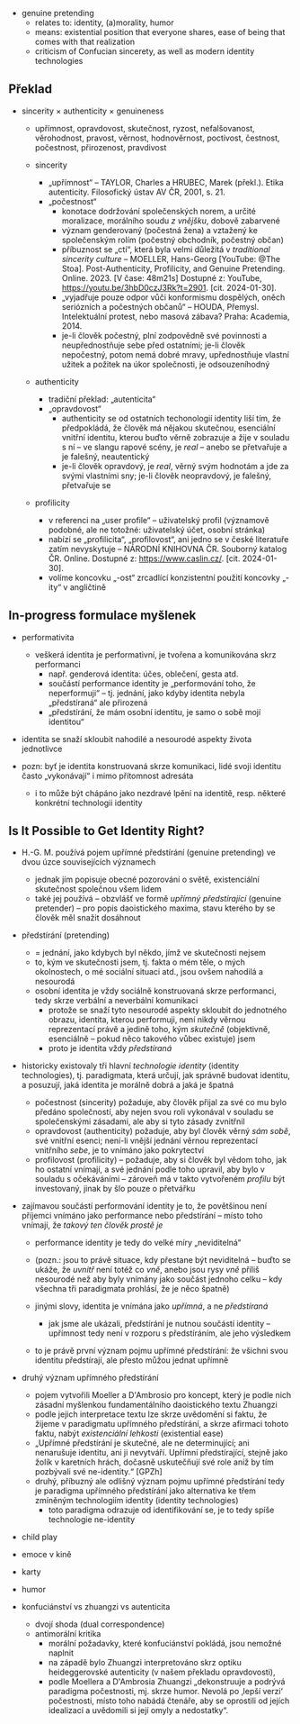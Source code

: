 
* genuine pretending
  * relates to: identity, (a)morality, humor
  * means: existential position that everyone shares, ease of being that comes with that realization
  * criticism of Confucian sincerety, as well as modern identity technologies

## Překlad
* sincerity × authenticity × genuineness
  * upřímnost, opravdovost, skutečnost, ryzost, nefalšovanost, věrohodnost, pravost, věrnost, hodnověrnost, poctivost, čestnost, počestnost, přirozenost, pravdivost

  * sincerity
    * „upřímnost“ – TAYLOR, Charles a HRUBEC, Marek (překl.). Etika autenticity. Filosofický ústav AV ČR, 2001, s. 21.
    * „počestnost“
      * konotace dodržování společenských norem, a určité moralizace, morálního soudu _z vnějšku_, dobově zabarvené
      * význam genderovaný (počestná žena) a vztažený ke společenským rolím (počestný obchodník, počestný občan)
      * příbuznost se „ctí“, která byla velmi důležitá v _traditional sincerity culture_ – MOELLER, Hans-Georg [YouTube: @The Stoa]. Post-Authenticity, Profilicity, and Genuine Pretending. Online. 2023. [V čase: 48m21s] Dostupné z: YouTube, https://youtu.be/3hbD0czJ3Rk?t=2901. [cit. 2024-01-30].
      * „vyjadřuje pouze odpor vůči konformismu dospělých, oněch seriózních a počestných občanů“ – HOUDA, Přemysl. Intelektuální protest, nebo masová zábava? Praha: Academia, 2014.
      * je-li člověk počestný, plní zodpovědně své povinnosti a neupřednostňuje sebe před ostatními; je-li člověk nepočestný, potom nemá dobré mravy, upřednostňuje vlastní užitek a požitek na úkor společnosti, je odsouzeníhodný

  * authenticity
    * tradiční překlad: „autenticita“
    * „opravdovost“
      * authenticity se od ostatních techonologií identity liší tím, že předpokládá, že člověk má nějakou skutečnou, esenciální vnitřní identitu, kterou buďto věrně zobrazuje a žije v souladu s ní – ve slangu rapové scény, je _real_ – anebo se přetvařuje a je falešný, neautentický
      * je-li člověk opravdový, je _real_, věrný svým hodnotám a jde za svými vlastními sny; je-li člověk neopravdový, je falešný, přetvařuje se

  * profilicity
    * v referenci na „user profile“ – uživatelský profil (významově podobné, ale ne totožné: uživatelský účet, osobní stránka)
    * nabízí se „profilicita“, „profilovost“, ani jedno se v české literatuře zatím nevyskytuje – NÁRODNÍ KNIHOVNA ČR. Souborný katalog ČR. Online. Dostupné z: https://www.caslin.cz/. [cit. 2024-01-30].
    * volíme koncovku „-ost“ zrcadlící konzistentní použití koncovky „-ity“ v angličtině

## In-progress formulace myšlenek

* performativita
  * veškerá identita je performativní, je tvořena a komunikována skrz performanci
    * např. genderová identita: účes, oblečení, gesta atd.
    * součástí performance identity je „performování toho, že neperformuji“ – tj. jednání, jako kdyby identita nebyla „předstíraná“ ale přirozená
    * „předstírání, že mám osobní identitu, je samo o sobě mojí identitou“

* identita se snaží skloubit nahodilé a nesourodé aspekty života jednotlivce


* pozn: byť je identita konstruovaná skrze komunikaci, lidé svoji identitu často „vykonávají“ i mimo přítomnost adresáta
  * i to může být chápáno jako nezdravé lpění na identitě, resp. některé konkrétní technologii identity

## Is It Possible to Get Identity Right?

* H.-G. M. používá pojem upřímné předstírání (genuine pretending) ve dvou úzce souvisejících významech
  * jednak jím popisuje obecné pozorování o světě, existenciální skutečnost společnou všem lidem
  * také jej používá – obzvlášť ve formě _upřímný předstírající_ (genuine pretender) – pro popis daoistického maxima, stavu kterého by se člověk měl snažit dosáhnout

* předstírání (pretending)
  * = jednání, jako kdybych byl někdo, jímž ve skutečnosti nejsem
  * to, kým ve skutečnosti jsem, tj. fakta o mém těle, o mých okolnostech, o mé sociální situaci atd., jsou ovšem nahodilá a nesourodá
  * osobní identita je vždy sociálně konstruovaná skrze performanci, tedy skrze verbální a neverbální komunikaci
    * protože se snaží tyto nesourodé aspekty skloubit do jednotného obrazu, identita, kterou performuji, není nikdy věrnou reprezentací právě a jedině toho, kým _skutečně_ (objektivně, esenciálně – pokud něco takového vůbec existuje) jsem
    * proto je identita vždy _předstíraná_

* historicky existovaly tři hlavní _technologie identity_ (identity technologies), tj. paradigmata, která určují, jak správně budovat identitu, a posuzují, jaká identita je morálně dobrá a jaká je špatná
  * počestnost (sincerity) požaduje, aby člověk přijal za své co mu bylo předáno společností, aby nejen svou roli vykonával v souladu se společenskými zásadami, ale aby si tyto zásady zvnitřnil
  * opravdovost (authenticity) požaduje, aby byl člověk věrný _sám sobě_, své vnitřní esenci; není-li vnější jednání věrnou reprezentací vnitřního _sebe_, je to vnímáno jako pokrytectví
  * profilovost (profilicity) – požaduje, aby si člověk byl vědom toho, jak ho ostatní vnímají, a své jednání podle toho upravil, aby bylo v souladu s očekáváními – zároveň má v takto vytvořeném _profilu_ být investovaný, jinak by šlo pouze o přetvářku

* zajímavou součástí performování identity je to, že povětšinou není příjemci vnímáno jako performance nebo předstírání – místo toho vnímají, že _takový ten člověk prostě je_
  * performance identity je tedy do velké míry „neviditelná“
  * (pozn.: jsou to právě situace, kdy přestane být neviditelná – buďto se ukáže, že _uvnitř_ není totéž co _vně_, anebo jsou rysy _vně_ příliš nesourodé než aby byly vnímány jako součást jednoho celku – kdy všechna tři paradigmata prohlásí, že je něco špatně)
  * jinými slovy, identita je vnímána jako _upřímná_, a ne _předstíraná_
    * jak jsme ale ukázali, předstírání je nutnou součástí identity – upřímnost tedy není v rozporu s předstíráním, ale jeho výsledkem

  * to je právě první význam pojmu upřímné předstírání: že všichni svou identitu předstírají, ale přesto můžou jednat upřímně

* druhý význam upřímného předstírání
  * pojem vytvořili Moeller a D'Ambrosio pro koncept, který je podle nich zásadní myšlenkou fundamentálního daoistického textu Zhuangzi
  * podle jejich interpretace textu lze skrze uvědomění si faktu, že žijeme v paradigmatu upřímného předstírání, a skrze afirmaci tohoto faktu, nabýt _existenciální lehkosti_ (existential ease)
  * „Upřímné předstírání je skutečné, ale ne determinující; ani nenarušuje identitu, ani ji nevytváří. Upřímní předstírající, stejně jako žolík v karetních hrách, dočasně uskutečňují své role aniž by tím pozbývali své ne-identity.“ \[GPZh]
  * druhý, příbuzný ale odlišný význam pojmu upřímné předstírání tedy je paradigma upřímného předstírání jako alternativa ke třem zmíněným technologiím identity (identity technologies)
    * toto paradigma odrazuje od identifikování se, je to tedy spíše technologie ne-identity

 * child play
 * emoce v kině
 * karty
 * humor

 * konfuciánství vs zhuangzi vs autenticita
   * dvojí shoda (dual correspondence)
   * antimorální kritika
     * morální požadavky, které konfuciánství pokládá, jsou nemožné naplnit
     * na západě bylo Zhuangzi interpretováno skrz optiku heideggerovské autenticity (v našem překladu opravdovosti), 
     * podle Moellera a D'Ambrosia Zhuangzi „dekonstruuje a podrývá paradigma počestnosti, mj. skrze humor. Nevolá po ‚lepší verzi‘ počestnosti, místo toho nabádá čtenáře, aby se oprostili od jejích idealizací a uvědomili si její omyly a nedostatky“.
